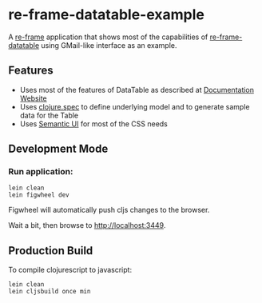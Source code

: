 # re-frame-datatable-example

A [re-frame](https://github.com/Day8/re-frame) application that shows most of the capabilities of [re-frame-datatable](https://github.com/kishanov/re-frame-datatable)
using GMail-like interface as an example.

## Features

* Uses most of the features of DataTable as described at [Documentation Website](https://kishanov.github.io/re-frame-datatable/)
* Uses [clojure.spec](http://clojure.org/guides/spec) to define underlying model and to generate sample data for the Table
* Uses [Semantic UI](http://semantic-ui.com/) for most of the CSS needs

## Development Mode

### Run application:

```
lein clean
lein figwheel dev
```

Figwheel will automatically push cljs changes to the browser.

Wait a bit, then browse to [http://localhost:3449](http://localhost:3449).

## Production Build


To compile clojurescript to javascript:

```
lein clean
lein cljsbuild once min
```

